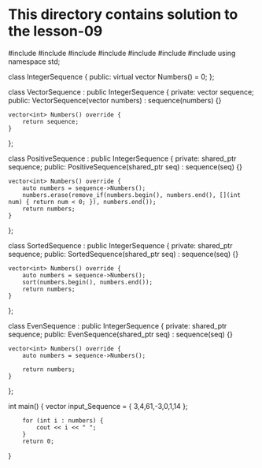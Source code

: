 # This directory contains solution to the lesson-09

#include <fstream>
#include <iostream>
#include <memory>
#include <vector>
#include <algorithm>
#include <cctype>
#include <string>
using namespace std;

class IntegerSequence {
public:
	virtual vector<int> Numbers() = 0;
};

class VectorSequence : public IntegerSequence {
private:
	vector<int> sequence;
public:
	VectorSequence(vector<int> numbers) : sequence(numbers) {}

	vector<int> Numbers() override {
		return sequence;
	}
};



class PositiveSequence : public IntegerSequence {
private:
	shared_ptr<IntegerSequence> sequence;
public:
	PositiveSequence(shared_ptr<IntegerSequence> seq) : sequence(seq) {}

	vector<int> Numbers() override {
		auto numbers = sequence->Numbers();
		numbers.erase(remove_if(numbers.begin(), numbers.end(), [](int num) { return num < 0; }), numbers.end());
		return numbers;
	}
};

class SortedSequence : public IntegerSequence {
private:
	shared_ptr<IntegerSequence> sequence;
public:
	SortedSequence(shared_ptr<IntegerSequence> seq) : sequence(seq) {}

	vector<int> Numbers() override {
		auto numbers = sequence->Numbers();
		sort(numbers.begin(), numbers.end());
		return numbers;
	}

};

class EvenSequence : public IntegerSequence {
private:
	shared_ptr<IntegerSequence> sequence;
public:
	EvenSequence(shared_ptr<IntegerSequence> seq) : sequence(seq) {}
	
	vector<int> Numbers() override {
		auto numbers = sequence->Numbers();

		return numbers;
	}
};

int main() {
		vector<int> input_Sequence = { 3,4,61,-3,0,1,14 };
		
		for (int i : numbers) {
			cout << i << " ";
		}
		return 0;
	
}
